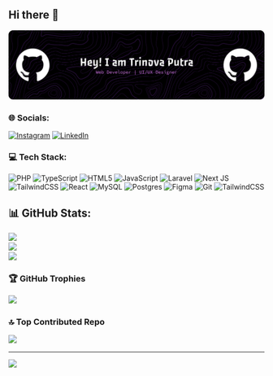 ## Hi there 👋

![trinovaputra](img/github-header-banner.png)


### 🌐 Socials:
[![Instagram](https://img.shields.io/badge/Instagram-%23E4405F.svg?logo=Instagram&logoColor=white)](https://instagram.com/trinova_11) [![LinkedIn](https://img.shields.io/badge/LinkedIn-%230077B5.svg?logo=linkedin&logoColor=white)](https://linkedin.com/in/rahmanda-trinova) 

### 💻 Tech Stack:
![PHP](https://img.shields.io/badge/php-%23777BB4.svg?style=flat&logo=php&logoColor=white) ![TypeScript](https://img.shields.io/badge/typescript-%23007ACC.svg?style=flat&logo=typescript&logoColor=white) ![HTML5](https://img.shields.io/badge/html5-%23E34F26.svg?style=flat&logo=html5&logoColor=white) ![JavaScript](https://img.shields.io/badge/javascript-%23323330.svg?style=flat&logo=javascript&logoColor=%23F7DF1E) ![Laravel](https://img.shields.io/badge/laravel-%23FF2D20.svg?style=flat&logo=laravel&logoColor=white) ![Next JS](https://img.shields.io/badge/Next-black?style=flat&logo=next.js&logoColor=white) ![TailwindCSS](https://img.shields.io/badge/tailwindcss-%2338B2AC.svg?style=flat&logo=tailwind-css&logoColor=white) ![React](https://img.shields.io/badge/react-%2320232a.svg?style=flat&logo=react&logoColor=%2361DAFB) ![MySQL](https://img.shields.io/badge/mysql-4479A1.svg?style=flat&logo=mysql&logoColor=white) ![Postgres](https://img.shields.io/badge/postgres-%23316192.svg?style=flat&logo=postgresql&logoColor=white) ![Figma](https://img.shields.io/badge/figma-%23F24E1E.svg?style=flat&logo=figma&logoColor=white) ![Git](https://img.shields.io/badge/git-%23F05033.svg?style=flat&logo=git&logoColor=white) ![TailwindCSS](https://img.shields.io/badge/tailwindcss-%2338B2AC.svg?style=flat&logo=tailwind-css&logoColor=white)
## 📊 GitHub Stats:
![](https://github-readme-stats.vercel.app/api?username=trinovaputra&theme=neon&hide_border=true&include_all_commits=false&count_private=false)<br/>
![](https://nirzak-streak-stats.vercel.app/?user=trinovaputra&theme=neon&hide_border=true)<br/>
![](https://github-readme-stats.vercel.app/api/top-langs/?username=trinovaputra&theme=neon&hide_border=true&include_all_commits=false&count_private=false&layout=compact)

### 🏆 GitHub Trophies
![](https://github-profile-trophy.vercel.app/?username=trinovaputra&theme=default&no-frame=true&no-bg=false&margin-w=4)

### 🔝 Top Contributed Repo
![](https://github-contributor-stats.vercel.app/api?username=trinovaputra&limit=5&theme=neon&combine_all_yearly_contributions=true)

---
[![](https://visitcount.itsvg.in/api?id=trinovaputra&icon=0&color=0)](https://visitcount.itsvg.in)

<!-- Proudly created with GPRM ( https://gprm.itsvg.in ) -->